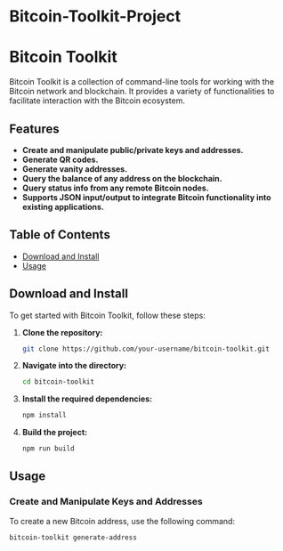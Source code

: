 # Bitcoin-Toolkit-Project
# Bitcoin Toolkit

Bitcoin Toolkit is a collection of command-line tools for working with the Bitcoin network and blockchain. It provides a variety of functionalities to facilitate interaction with the Bitcoin ecosystem.

## Features

- **Create and manipulate public/private keys and addresses.**
- **Generate QR codes.**
- **Generate vanity addresses.**
- **Query the balance of any address on the blockchain.**
- **Query status info from any remote Bitcoin nodes.**
- **Supports JSON input/output to integrate Bitcoin functionality into existing applications.**

## Table of Contents

- [Download and Install](#download-and-install)
- [Usage](#usage)

## Download and Install

To get started with Bitcoin Toolkit, follow these steps:

1. **Clone the repository:**
    ```sh
    git clone https://github.com/your-username/bitcoin-toolkit.git
    ```

2. **Navigate into the directory:**
    ```sh
    cd bitcoin-toolkit
    ```

3. **Install the required dependencies:**
    ```sh
    npm install
    ```

4. **Build the project:**
    ```sh
    npm run build
    ```

## Usage

### Create and Manipulate Keys and Addresses

To create a new Bitcoin address, use the following command:

```sh
bitcoin-toolkit generate-address

